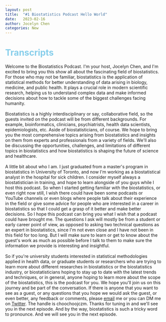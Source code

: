 ```yaml
---
layout: post
title:  "#1 Biostatistics Podcast Hello World"
date:   2023-02-16
author: Jocelyn Chen
categories: New
---
```

# <span style="color:skyblue">Transcripts</span>
Welcome to the Biostatistics Podcast. I'm your host, Jocelyn Chen, and I'm excited to bring you this show all about the fascinating field of biostatistics. For those who may not be familiar, biostatistics is the application of statistical methods for better understanding of data arising in biology, medicine, and public health. It plays a crucial role in modern scientific research, helping us to understand complex data and make informed decisions about how to tackle some of the biggest challenges facing humanity.\
\
 Biostatistics is a highly interdisciplinary or say, collaborative field, so the guests invited on the podcast will be from different backgrounds. For example, bioinformatics, clinicians, psychiatrists, health data scientists, epidemiologists, etc. Aside of biostatisticians, of course. We hope to bring you the most comprehensive topics arising from biostatistics and insights on them from experts and professionals from a variety of fields. We'll also be discussing the opportunities, challenges, and limitations of different topics in biostatistics and how biostatistics is shaping the future of science and healthcare. \
 \
 A little bit about who I am. I just graduated from a master's program in biostatistics in University of Toronto, and now I'm working as a biostatistical analyst in the hospital for sick children. I consider myself always a biostatistician in training, and hope to learn alongside of you guys while I host this podcast. So when I started getting familiar with the biostatistics, or even right now still, I wish there could have been some podcasts or YouTube channels or even blogs where people talk about their experience in the field or give some advice for people who are interested in a career in biostatistics so that I could get a grasp of it better and make better decisions. So I hope this podcast can bring you what I wish that a podcast could have brought me. The questions I ask will mostly be from a student or early career point of view, as opposed to asking two technical questions as an expert in biostatistics, since I'm not even close and I have not been in this field for too long. But I will make sure to learn or get to know about the guest's work as much as possible before I talk to them to make sure the information we provide is interesting and insightful. \
 \
 So if you're university students interested in statistical methodologies applied in health data, or graduate students or researchers who are trying to learn more about different researches in biostatistics or the biostatistics industry, or biostatisticians hoping to stay up to date with the latest trends and techniques, or in general, anyone hoping to learn more about the scope of the biostatistics, this is the podcast for you. We hope you'll join us on this journey and be part of the conversation. If there is anyone that you want to see as a guest, or any questions that you hope we would ask the guest, or even better, any feedback or comments, please [email](biostatisticspodcast@gmail.com) me or you can DM me on [Twitter](https://twitter.com/BiostatsPodcast). The handle is choochoojczm. Thanks for tuning in and we'll see you in the next episode. And by the way, biostatistics is such a tricky word to pronounce. And we will see you in the next episode.